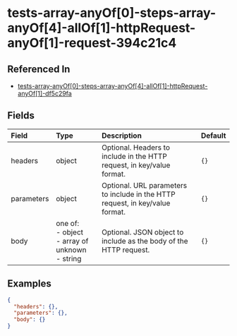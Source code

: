 
# tests-array-anyOf[0]-steps-array-anyOf[4]-allOf[1]-httpRequest-anyOf[1]-request-394c21c4



## Referenced In

- [tests-array-anyOf[0]-steps-array-anyOf[4]-allOf[1]-httpRequest-anyOf[1]-df5c29fa](/docs/references/schemas/tests-array-anyof-0--steps-array-anyof-4--allof-1--httprequest-anyof-1--df5c29fa)

## Fields

Field | Type | Description | Default
:-- | :-- | :-- | :--
headers | object | Optional. Headers to include in the HTTP request, in key/value format. | ``{}``
parameters | object | Optional. URL parameters to include in the HTTP request, in key/value format. | ``{}``
body | one of:<br/>- object<br/>- array of unknown<br/>- string | Optional. JSON object to include as the body of the HTTP request. | ``{}``

## Examples

```json
{
  "headers": {},
  "parameters": {},
  "body": {}
}
```
